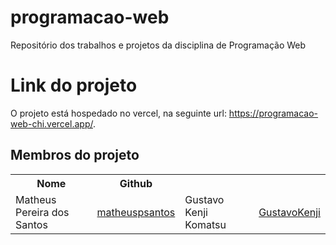 # programacao-web
Repositório dos trabalhos e projetos da disciplina de Programação Web

# Link do projeto
O projeto está hospedado no vercel, na seguinte url: <a href="https://programacao-web-chi.vercel.app/">https://programacao-web-chi.vercel.app/</a>.
## Membros do projeto
<table>
<tr>
<th>Nome</th>
<th>Github</th>
</tr>
<tr>
<td>Matheus Pereira dos Santos</td>
<td><a href="https://github.com/matheuspsantos">matheuspsantos</a></td>
<td>Gustavo Kenji Komatsu</td>
<td><a href="https://github.com/GustavoKenji">GustavoKenji</a></td>

</tr>
</table>
